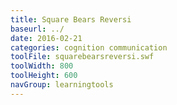 ```yaml
---
title: Square Bears Reversi
baseurl: ../
date: 2016-02-21
categories: cognition communication
toolFile: squarebearsreversi.swf
toolWidth: 800
toolHeight: 600
navGroup: learningtools
---
```

